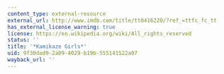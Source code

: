 ```yaml
---
content_type: external-resource
external_url: http://www.imdb.com/title/tt0416220/?ref_=ttfc_fc_tt
has_external_license_warning: true
license: https://en.wikipedia.org/wiki/All_rights_reserved
status: ''
title: '*Kamikaze Girls*'
uid: 9f30dad9-2a09-4029-b19b-555141522a07
wayback_url: ''
---
```

